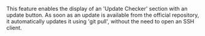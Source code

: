 This feature enables the display of an 'Update Checker' section with an update button. As soon as an update is available from the official repository, it automatically updates it using 'git pull', without the need to open an SSH client.